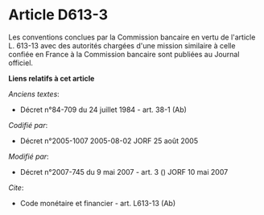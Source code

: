 # Article D613-3

Les conventions conclues par la Commission bancaire en vertu de l'article L. 613-13 avec des autorités chargées d'une mission
similaire à celle confiée en France à la Commission bancaire sont publiées au Journal officiel.

**Liens relatifs à cet article**

_Anciens textes_:

  - Décret n°84-709 du 24 juillet 1984 - art. 38-1 (Ab)

_Codifié par_:

  - Décret n°2005-1007 2005-08-02 JORF 25 août 2005

_Modifié par_:

  - Décret n°2007-745 du 9 mai 2007 - art. 3 () JORF 10 mai 2007

_Cite_:

  - Code monétaire et financier - art. L613-13 (Ab)
